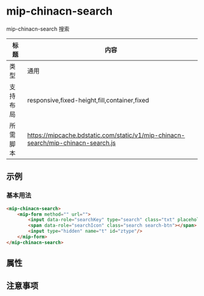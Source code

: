 # mip-chinacn-search

mip-chinacn-search 搜索

标题|内容
----|----
类型|通用
支持布局|responsive,fixed-height,fill,container,fixed
所需脚本|https://mipcache.bdstatic.com/static/v1/mip-chinacn-search/mip-chinacn-search.js

## 示例

### 基本用法
```html
<mip-chinacn-search>
    <mip-form method="" url="">
        <input data-role="searchKey" type="search" class="txt" placeholder="请输入关键词"/>
        <span data-role="searchIcon" class="search search-btn"></span>
        <input type="hidden" name="t" id="ztype"/>
    </mip-form>
</mip-chinacn-search>
```

## 属性

## 注意事项

